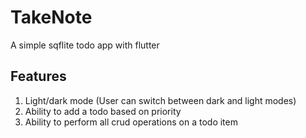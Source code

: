 # TakeNote

A simple sqflite todo app with flutter

## Features

1. Light/dark mode (User can switch between dark and light modes)
2. Ability to add a todo based on priority
3. Ability to perform all crud operations on a todo item



